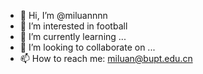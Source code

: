- 👋 Hi, I’m @miluannnn
- 👀 I’m interested in football
- 🌱 I’m currently learning ...
- 💞️ I’m looking to collaborate on ...
- 📫 How to reach me: miluan@bupt.edu.cn

<!---
miluannnn/miluannnn is a ✨ special ✨ repository because its `README.md` (this file) appears on your GitHub profile.
You can click the Preview link to take a look at your changes.
--->
